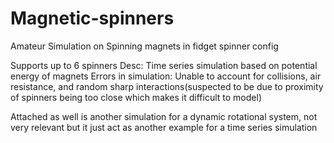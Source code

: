 # Magnetic-spinners
Amateur Simulation on Spinning magnets in fidget spinner config

Supports up to 6 spinners
Desc:
Time series simulation based on potential energy of magnets
Errors in simulation:
Unable to account for collisions, air resistance, and random sharp interactions(suspected to be due to proximity of spinners being too close which makes it difficult to model)

Attached as well is another simulation for a dynamic rotational system, not very relevant but it just act as another example for a time series simulation
